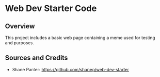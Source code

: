 # Web Dev Starter Code

## Overview

This project includes a basic web page containing a meme used for testing and purposes. 

## Sources and Credits

- Shane Panter: https://github.com/shanep/web-dev-starter
